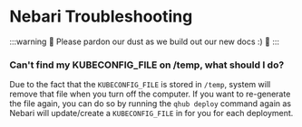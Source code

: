 # Nebari Troubleshooting

:::warning
:construction: Please pardon our dust as we build out our new docs :) :construction:
:::

### Can't find my KUBECONFIG_FILE on /temp, what should I do?

Due to the fact that the `KUBECONFIG_FILE` is stored in `/temp`, system will remove that file when you turn off the computer. If you want to re-generate the file again, you can do so by running the `qhub deploy` command again as Nebari will update/create a `KUBECONFIG_FILE` in for you for each deployment.